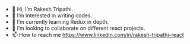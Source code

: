 - 👋 Hi, I’m Rakesh Tripathi.
- 👀 I’m interested in writing codes.
- 🌱 I’m currently learning Redux in depth.
- 💞️ I’m looking to collaborate on different react projects.
- 📫 How to reach me https://www.linkedin.com/in/rakesh-tripathi-react

<!---
tripathirakeshofficial/tripathirakeshofficial is a ✨ special ✨ repository because its `README.md` (this file) appears on your GitHub profile.
You can click the Preview link to take a look at your changes.
--->
